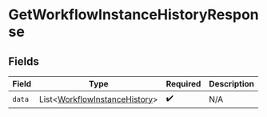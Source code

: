 # GetWorkflowInstanceHistoryResponse


## Fields

| Field                                                                           | Type                                                                            | Required                                                                        | Description                                                                     |
| ------------------------------------------------------------------------------- | ------------------------------------------------------------------------------- | ------------------------------------------------------------------------------- | ------------------------------------------------------------------------------- |
| `data`                                                                          | List<[WorkflowInstanceHistory](../../models/shared/WorkflowInstanceHistory.md)> | :heavy_check_mark:                                                              | N/A                                                                             |